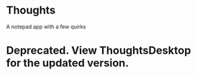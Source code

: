 # Thoughts
 A notepad app with a few quirks


# Deprecated. View ThoughtsDesktop for the updated version.
